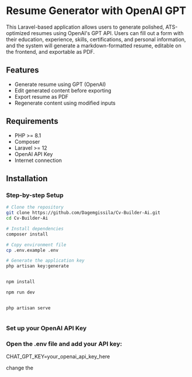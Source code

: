 # Resume Generator with OpenAI GPT

This Laravel-based application allows users to generate polished, ATS-optimized resumes using OpenAI's GPT API. Users can fill out a form with their education, experience, skills, certifications, and personal information, and the system will generate a markdown-formatted resume, editable on the frontend, and exportable as PDF.

## Features

-   Generate resume using GPT (OpenAI)
-   Edit generated content before exporting
-   Export resume as PDF
-   Regenerate content using modified inputs

## Requirements

-   PHP >= 8.1
-   Composer
-   Laravel >= 12
-   OpenAI API Key
-   Internet connection

## Installation

### Step-by-step Setup

```bash
# Clone the repository
git clone https://github.com/Dagemgissila/Cv-Builder-Ai.git
cd Cv-Builder-Ai

# Install dependencies
composer install

# Copy environment file
cp .env.example .env

# Generate the application key
php artisan key:generate


npm install

npm run dev


php artisan serve



```

### Set up your OpenAI API Key

### Open the .env file and add your API key:

CHAT_GPT_KEY=your_openai_api_key_here

change the
